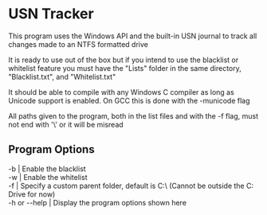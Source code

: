 # USN Tracker

This program uses the Windows API and the built-in USN journal to track all changes made to an NTFS formatted drive

It is ready to use out of the box but if you intend to use the blacklist or whitelist feature you must have the "Lists" folder in the same directory, "Blacklist.txt", and "Whitelist.txt"


It should be able to compile with any Windows C compiler as long as Unicode support is enabled. On GCC this is done with the -municode flag

All paths given to the program, both in the list files and with the -f flag, must not end with '\\' or it will be misread

## Program Options
-b            | Enable the blacklist\
-w            | Enable the whitelist\
-f            | Specify a custom parent folder, default is C:\ (Cannot be outside the C: Drive for now)\
-h or --help  | Display the program options shown here
